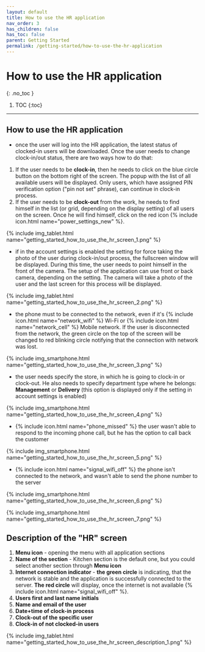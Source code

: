 ```yaml
---
layout: default
title: How to use the HR application
nav_order: 3
has_children: false
has_toc: false
parent: Getting Started
permalink: /getting-started/how-to-use-the-hr-application
---
```


# How to use the HR application
{: .no_toc }

1. TOC
{:toc}

---

## How to use the HR application
- once the user will log into the HR application, the latest status of clocked-in users will be downloaded. Once the user needs to change clock-in/out status, there are two ways how to do that:
1. If the user needs to be **clock-in**, then he needs to click on the <span class="text-blue-100">blue circle button</span> on the bottom right of the screen. The popup with the list of all available users will be displayed. Only users, which have assigned PIN verification option (<span class="text-red-200">"pin not set"</span> phrase), can continue in clock-in process.
1. If the user needs to be **clock-out** from the work, he needs to find himself in the list (or grid, depending on the display setting) of all users on the screen. Once he will find himself, click on the <span class="text-red-200">red icon {% include icon.html name="power_settings_new" %}</span>.

{% include img_tablet.html name="getting_started_how_to_use_the_hr_screen_1.png" %}

- if in the account settings is enabled the setting for force taking the photo of the user during clock-in/out process, the fullscreen window will be displayed. During this time, the user needs to point himself in the front of the camera. The setup of the application can use front or back camera, depending on the setting. The camera will take a photo of the user and the last screen for this process will be displayed.

{% include img_tablet.html name="getting_started_how_to_use_the_hr_screen_2.png" %}

- the phone must to be connected to the network, even if it's {% include icon.html name="network_wifi" %} Wi-Fi or {% include icon.html name="network_cell" %} Mobile network. If the user is disconnected from the network, the green circle on the top of the screen will be changed to <span class="text-red-200">red blinking circle</span> notifying that the connection with network was lost.

{% include img_smartphone.html name="getting_started_how_to_use_the_hr_screen_3.png" %}

- the user needs specify the store, in which he is going to clock-in or clock-out. He also needs to specify department type where he belongs: **Management** or **Delivery** (this option is displayed only if the setting in account settings is enabled)

{% include img_smartphone.html name="getting_started_how_to_use_the_hr_screen_4.png" %}

- {% include icon.html name="phone_missed" %} the user wasn't able to respond to the incoming phone call, but he has the option to call back the customer

{% include img_smartphone.html name="getting_started_how_to_use_the_hr_screen_5.png" %}

- {% include icon.html name="signal_wifi_off" %} the phone isn't connected to the network, and wasn't able to send the phone number to the server

{% include img_smartphone.html name="getting_started_how_to_use_the_hr_screen_6.png" %}

{% include img_smartphone.html name="getting_started_how_to_use_the_hr_screen_7.png" %}

## Description of the "HR" screen
1. **Menu icon** - opening the menu with all application sections
1. **Name of the section** - Kitchen section is the default one, but you could select another section through **Menu icon**
1. **Internet connection indicator** - <span class="text-green-200">**the green circle**</span> is indicating, that the network is stable and the application is successfully connected to the server. <span class="text-red-200">**The red circle**</span> will display, once the internet is not available {% include icon.html name="signal_wifi_off" %}.
1. **Users first and last name initials**
1. **Name and email of the user**
1. **Date+time of clock-in process**
1. **Clock-out of the specific user**
1. **Clock-in of not clocked-in users**

{% include img_tablet.html name="getting_started_how_to_use_the_hr_screen_description_1.png" %}
